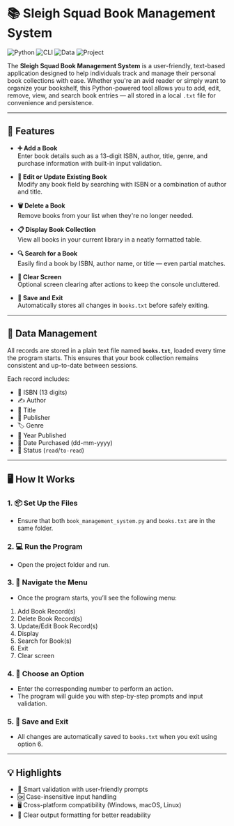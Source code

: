 # 📚 Sleigh Squad Book Management System

![Python](https://img.shields.io/badge/Python-3.x-blue?logo=python&logoColor=white)
![CLI](https://img.shields.io/badge/Interface-Console-lightgrey)
![Data](https://img.shields.io/badge/Storage-TXT%20File-green)
![Project](https://img.shields.io/badge/Category-Book%20Management-orange)

The **Sleigh Squad Book Management System** is a user-friendly, text-based application designed to help individuals track and manage their personal book collections with ease. Whether you're an avid reader or simply want to organize your bookshelf, this Python-powered tool allows you to add, edit, remove, view, and search book entries — all stored in a local `.txt` file for convenience and persistence.

---

## 🚀 Features

- **➕ Add a Book**  
  Enter book details such as a 13-digit ISBN, author, title, genre, and purchase information with built-in input validation.

- **📝 Edit or Update Existing Book**  
  Modify any book field by searching with ISBN or a combination of author and title.

- **🗑️ Delete a Book**  
  Remove books from your list when they're no longer needed.

- **📋 Display Book Collection**  
  View all books in your current library in a neatly formatted table.

- **🔍 Search for a Book**  
  Easily find a book by ISBN, author name, or title — even partial matches.

- **🧹 Clear Screen**  
  Optional screen clearing after actions to keep the console uncluttered.

- **💾 Save and Exit**  
  Automatically stores all changes in `books.txt` before safely exiting.

---

## 📁 Data Management

All records are stored in a plain text file named **`books.txt`**, loaded every time the program starts. This ensures that your book collection remains consistent and up-to-date between sessions.

Each record includes:

- 🔢 ISBN (13 digits)
- ✍️ Author
- 📖 Title
- 🏢 Publisher
- 🏷️ Genre
- 📆 Year Published
- 📅 Date Purchased (dd-mm-yyyy)
- 📗 Status (`read`/`to-read`)

---

## 🖥️ How It Works

### 1. 📦 Set Up the Files
- Ensure that both `book_management_system.py` and `books.txt` are in the same folder.

### 2. 💻 Run the Program
- Open the project folder and run.

### 3. 📜 Navigate the Menu
- Once the program starts, you’ll see the following menu:
1. Add Book Record(s)
2. Delete Book Record(s)
3. Update/Edit Book Record(s)
4. Display
5. Search for Book(s)
6. Exit
7. Clear screen

### 4. 🎯 Choose an Option
- Enter the corresponding number to perform an action.
- The program will guide you with step-by-step prompts and input validation.

### 5. 💾 Save and Exit
- All changes are automatically saved to `books.txt` when you exit using option 6.

---

## 💡 Highlights

- 🧠 Smart validation with user-friendly prompts
- 🆗 Case-insensitive input handling
- 🖥️ Cross-platform compatibility (Windows, macOS, Linux)
- 👀 Clear output formatting for better readability
